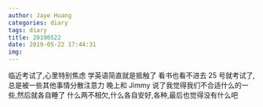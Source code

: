 ```yaml
---
author: Jaye Huang
categories: diary
tags: diary
title: 20190522
date: 2019-05-22 17:44:31
img:
---
```


临近考试了,心里特别焦虑
学英语简直就是抵触了
看书也看不进去
25 号就考试了,总是被一些其他事情分散注意力
晚上和 Jimmy 说了我觉得我们不合适什么的一些,然后就各自睡了
什么两不相欠,什么各自安好,各种,最后也觉得没有什么吧
